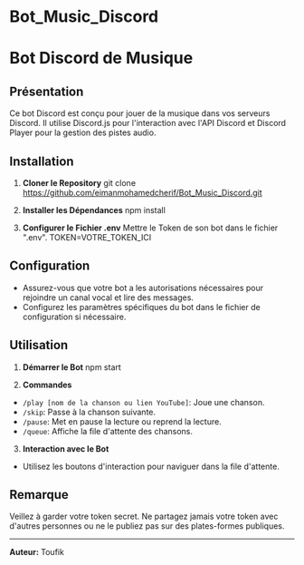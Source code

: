 ﻿# Bot_Music_Discord
# Bot Discord de Musique

## Présentation
Ce bot Discord est conçu pour jouer de la musique dans vos serveurs Discord. Il utilise Discord.js pour l'interaction avec l'API Discord et Discord Player pour la gestion des pistes audio.

## Installation

1. **Cloner le Repository**
git clone https://github.com/eimanmohamedcherif/Bot_Music_Discord.git



2. **Installer les Dépendances**
npm install


3. **Configurer le Fichier .env**
Mettre le Token de son bot dans le fichier ".env".
TOKEN=VOTRE_TOKEN_ICI



## Configuration

- Assurez-vous que votre bot a les autorisations nécessaires pour rejoindre un canal vocal et lire des messages.
- Configurez les paramètres spécifiques du bot dans le fichier de configuration si nécessaire.

## Utilisation

1. **Démarrer le Bot**
npm start



2. **Commandes**
- `/play [nom de la chanson ou lien YouTube]`: Joue une chanson.
- `/skip`: Passe à la chanson suivante.
- `/pause`: Met en pause la lecture ou reprend la lecture.
- `/queue`: Affiche la file d'attente des chansons.

3. **Interaction avec le Bot**
- Utilisez les boutons d'interaction pour naviguer dans la file d'attente.

## Remarque
Veillez à garder votre token secret. Ne partagez jamais votre token avec d'autres personnes ou ne le publiez pas sur des plates-formes publiques.

---

**Auteur:** Toufik

